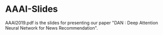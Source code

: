 # AAAI-Slides
AAAI2019.pdf is the slides for presenting our paper "DAN : Deep Attention Neural Network for News Recommendation". 
